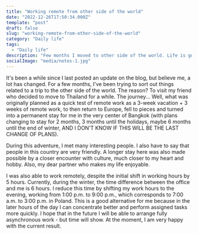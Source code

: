 ```yaml
---
title: "Working remote from other side of the world"
date: "2022-12-26T17:50:34.000Z"
template: "post"
draft: false
slug: "working-remote-from-other-side-of-the-world"
category: "Daily life"
tags:
  - "Daily life"
description: "Few months I moved to other side of the world. Life is good. But what next?"
socialImage: "media/notes-1.jpg"
---
```

It's been a while since I last posted an update on the blog, but believe me, a lot has changed. For a few months, I've been trying to sort out things related to a trip to the other side of the world. The reason? To visit my friend who decided to move to Thailand for a while. The journey... Well, what was originally planned as a quick test of remote work as a 3-week vacation + 3 weeks of remote work, to then return to Europe, fell to pieces and turned into a permanent stay for me in the very center of Bangkok (with plans changing to stay for 2 months, 3 months until the holidays, maybe 6 months until the end of winter, AND I DON'T KNOW IF THIS WILL BE THE LAST CHANGE OF PLANS).

During this adventure, I met many interesting people. I also have to say that people in this country are very friendly. A longer stay here was also made possible by a closer encounter with culture, much closer to my heart and hobby. Also, my dear partner who makes my life enjoyable.

I was also able to work remotely, despite the initial shift in working hours by 5 hours. Currently, during the winter, the time difference between the office and me is 6 hours. I reduce this time by shifting my work hours to the evening, working from 1:00 p.m. to 9:00 p.m., which corresponds to 7:00 a.m. to 3:00 p.m. in Poland. This is a good alternative for me because in the later hours of the day I can concentrate better and perform assigned tasks more quickly. I hope that in the future I will be able to arrange fully asynchronous work - but time will show. At the moment, I am very happy with the current result.

